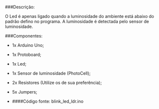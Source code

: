 ###Descrição:

O Led é apenas ligado quando a luminosidade do ambiente está abaixo do padrão defino no programa. A luminosidade é detectada pelo sensor de luminosidade.

###Componentes:

 - 1x Arduino Uno;
 - 1x Protoboard;
 - 1x Led;
 - 1x Sensor de luminosidade (PhotoCell);  
 - 2x Resistores (Utilize os de sua preferência);
 - 5x Jumpers;

 - ####Código fonte: blink_led_ldr.ino
